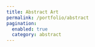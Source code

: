 ```yaml
---
title: Abstract Art
permalink: /portfolio/abstract
pagination: 
  enabled: true
  category: abstract
---
```

